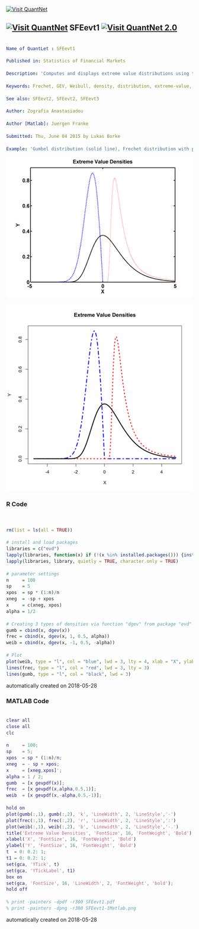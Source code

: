 [<img src="https://github.com/QuantLet/Styleguide-and-FAQ/blob/master/pictures/banner.png" width="888" alt="Visit QuantNet">](http://quantlet.de/)

## [<img src="https://github.com/QuantLet/Styleguide-and-FAQ/blob/master/pictures/qloqo.png" alt="Visit QuantNet">](http://quantlet.de/) **SFEevt1** [<img src="https://github.com/QuantLet/Styleguide-and-FAQ/blob/master/pictures/QN2.png" width="60" alt="Visit QuantNet 2.0">](http://quantlet.de/)

```yaml

Name of QuantLet : SFEevt1 

Published in: Statistics of Financial Markets

Description: 'Computes and displays extreme value distributions using the pdf (probability density functions) with adjusted parameter alpha: Frechet, Gumbel and Weibull.'

Keywords: Frechet, GEV, Weibull, density, distribution, extreme-value, gumbel

See also: SFEevt2, SFEevt2, SFEevt3

Author: Zografia Anastasiadou

Author [Matlab]: Juergen Franke

Submitted: Thu, June 04 2015 by Lukas Borke

Example: 'Gumbel distribution (solid line), Frechet distribution with parameter alpha=1/2 (dotted line) and Weibull distribution with parameter alpha=-1/2 (dash-dot line).'
```

![Picture1](SFEevt-1_m.png)

![Picture2](SFEevt1.png)

### R Code
```r


rm(list = ls(all = TRUE))

# install and load packages
libraries = c("evd")
lapply(libraries, function(x) if (!(x %in% installed.packages())) {install.packages(x)} )
lapply(libraries, library, quietly = TRUE, character.only = TRUE)

# parameter settings
n     = 100
sp    = 5
xpos  = sp * (1:n)/n
xneg  = -sp + xpos
x     = c(xneg, xpos)
alpha = 1/2

# Creating 3 types of densities via function "dgev" from package "evd"
gumb = cbind(x, dgev(x))
frec = cbind(x, dgev(x, 1, 0.5, alpha))
weib = cbind(x, dgev(x, -1, 0.5, -alpha))

# Plot
plot(weib, type = "l", col = "blue", lwd = 3, lty = 4, xlab = "X", ylab = "Y", main = "Extreme Value Densities")
lines(frec, type = "l", col = "red", lwd = 3, lty = 3)
lines(gumb, type = "l", col = "black", lwd = 3) 

```

automatically created on 2018-05-28

### MATLAB Code
```matlab

clear all
close all
clc

n     = 100;
sp    = 5;
xpos  = sp * (1:n)/n;
xneg  = - sp + xpos;
x     = [xneg,xpos]';
alpha = 1 / 2;
gumb  = [x gevpdf(x)];
frec  = [x gevpdf(x,alpha,0.5,1)];
weib  = [x gevpdf(x,-alpha,0.5,-1)];

hold on
plot(gumb(:,1), gumb(:,2), 'k', 'LineWidth', 2, 'LineStyle','-')
plot(frec(:,1), frec(:,2), 'r', 'LineWidth', 2, 'LineStyle',':')
plot(weib(:,1), weib(:,2), 'b', 'Linewidth', 2, 'LineStyle','-.')
title('Extreme Value Densities', 'FontSize', 16, 'FontWeight', 'Bold')
xlabel('X', 'FontSize', 16, 'FontWeight', 'Bold')
ylabel('Y', 'FontSize', 16, 'FontWeight', 'Bold')
t  = 0: 0.2: 1;
t1 = 0: 0.2: 1;
set(gca, 'YTick', t)
set(gca, 'YTickLabel', t1)
box on
set(gca, 'FontSize', 16, 'LineWidth', 2, 'FontWeight', 'bold');
hold off

% print -painters -dpdf -r300 SFEevt1.pdf
% print -painters -dpng -r300 SFEevt1-1Matlab.png


```

automatically created on 2018-05-28